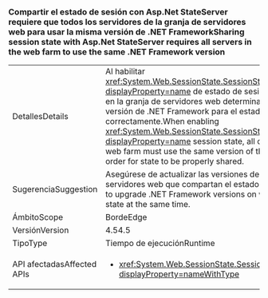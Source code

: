 ### <a name="sharing-session-state-with-aspnet-stateserver-requires-all-servers-in-the-web-farm-to-use-the-same-net-framework-version"></a><span data-ttu-id="8ddb7-101">Compartir el estado de sesión con Asp.Net StateServer requiere que todos los servidores de la granja de servidores web para usar la misma versión de .NET Framework</span><span class="sxs-lookup"><span data-stu-id="8ddb7-101">Sharing session state with Asp.Net StateServer requires all servers in the web farm to use the same .NET Framework version</span></span>

|   |   |
|---|---|
|<span data-ttu-id="8ddb7-102">Detalles</span><span class="sxs-lookup"><span data-stu-id="8ddb7-102">Details</span></span>|<span data-ttu-id="8ddb7-103">Al habilitar <xref:System.Web.SessionState.SessionStateMode.StateServer?displayProperty=name> de estado de sesión, todos los servidores en la granja de servidores web determinado deben usar la misma versión de .NET Framework para el estado de compartir correctamente.</span><span class="sxs-lookup"><span data-stu-id="8ddb7-103">When enabling <xref:System.Web.SessionState.SessionStateMode.StateServer?displayProperty=name> session state, all of the servers in the given web farm must use the same version of the .NET Framework in order for state to be properly shared.</span></span>|
|<span data-ttu-id="8ddb7-104">Sugerencia</span><span class="sxs-lookup"><span data-stu-id="8ddb7-104">Suggestion</span></span>|<span data-ttu-id="8ddb7-105">Asegúrese de actualizar las versiones de .NET Framework en los servidores web que compartan el estado al mismo tiempo.</span><span class="sxs-lookup"><span data-stu-id="8ddb7-105">Be sure to upgrade .NET Framework versions on web servers that share state at the same time.</span></span>|
|<span data-ttu-id="8ddb7-106">Ámbito</span><span class="sxs-lookup"><span data-stu-id="8ddb7-106">Scope</span></span>|<span data-ttu-id="8ddb7-107">Borde</span><span class="sxs-lookup"><span data-stu-id="8ddb7-107">Edge</span></span>|
|<span data-ttu-id="8ddb7-108">Versión</span><span class="sxs-lookup"><span data-stu-id="8ddb7-108">Version</span></span>|<span data-ttu-id="8ddb7-109">4.5</span><span class="sxs-lookup"><span data-stu-id="8ddb7-109">4.5</span></span>|
|<span data-ttu-id="8ddb7-110">Tipo</span><span class="sxs-lookup"><span data-stu-id="8ddb7-110">Type</span></span>|<span data-ttu-id="8ddb7-111">Tiempo de ejecución</span><span class="sxs-lookup"><span data-stu-id="8ddb7-111">Runtime</span></span>|
|<span data-ttu-id="8ddb7-112">API afectadas</span><span class="sxs-lookup"><span data-stu-id="8ddb7-112">Affected APIs</span></span>|<ul><li><xref:System.Web.SessionState.SessionStateMode.StateServer?displayProperty=nameWithType></li></ul>|

